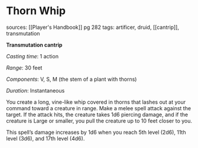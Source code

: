 # Thorn Whip
sources: [[Player's Handbook]] pg 282
tags: artificer, druid, [[cantrip]], transmutation

**Transmutation cantrip**

*Casting time*: 1 action

*Range*: 30 feet

*Components*: V, S, M (the stem of a plant with thorns)

*Duration*: Instantaneous

You create a long, vine-like whip covered in thorns that lashes out at your command toward a creature in range. Make a melee spell attack against the target. If the attack hits, the creature takes 1d6 piercing damage, and if the creature is Large or smaller, you pull the creature up to 10 feet closer to you.

This spell’s damage increases by 1d6 when you reach 5th level (2d6), 11th level (3d6), and 17th level (4d6).

